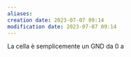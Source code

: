 ```yaml
---
aliases: 
creation date: 2023-07-07 09:14
modification date: 2023-07-07 09:14
---
```


La cella è semplicemente un GND da 0 a